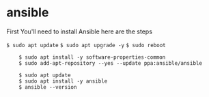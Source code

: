 # ansible

First You'll need to install Ansible here are the steps

 `$ sudo apt update`
 `$ sudo apt upgrade -y`
 `$ sudo reboot`


 ```
     $ sudo apt install -y software-properties-common
     $ sudo add-apt-repository --yes --update ppa:ansible/ansible

     $ sudo apt update
     $ sudo apt install -y ansible
     $ ansible --version

 ```
